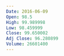 ```yaml
---
Date: 2016-06-09
Open: 98.5
High: 99.989998
Low: 98.459999
Close: 99.650002
Adj Close: 96.280899
Volume: 26601400
---
```

